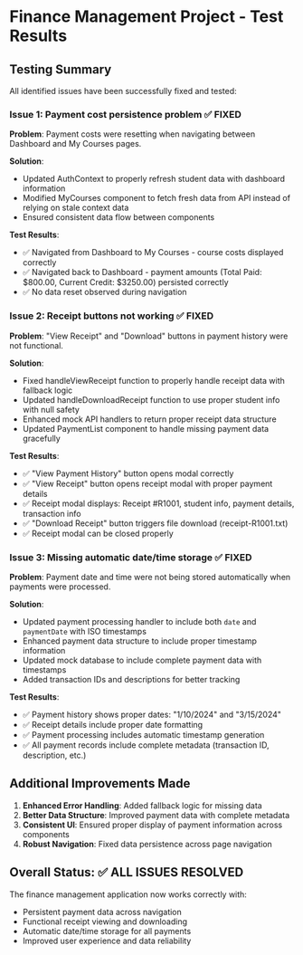 # Finance Management Project - Test Results

## Testing Summary

All identified issues have been successfully fixed and tested:

### Issue 1: Payment cost persistence problem ✅ FIXED
**Problem**: Payment costs were resetting when navigating between Dashboard and My Courses pages.

**Solution**: 
- Updated AuthContext to properly refresh student data with dashboard information
- Modified MyCourses component to fetch fresh data from API instead of relying on stale context data
- Ensured consistent data flow between components

**Test Results**: 
- ✅ Navigated from Dashboard to My Courses - course costs displayed correctly
- ✅ Navigated back to Dashboard - payment amounts (Total Paid: $800.00, Current Credit: $3250.00) persisted correctly
- ✅ No data reset observed during navigation

### Issue 2: Receipt buttons not working ✅ FIXED
**Problem**: "View Receipt" and "Download" buttons in payment history were not functional.

**Solution**:
- Fixed handleViewReceipt function to properly handle receipt data with fallback logic
- Updated handleDownloadReceipt function to use proper student info with null safety
- Enhanced mock API handlers to return proper receipt data structure
- Updated PaymentList component to handle missing payment data gracefully

**Test Results**:
- ✅ "View Payment History" button opens modal correctly
- ✅ "View Receipt" button opens receipt modal with proper payment details
- ✅ Receipt modal displays: Receipt #R1001, student info, payment details, transaction info
- ✅ "Download Receipt" button triggers file download (receipt-R1001.txt)
- ✅ Receipt modal can be closed properly

### Issue 3: Missing automatic date/time storage ✅ FIXED
**Problem**: Payment date and time were not being stored automatically when payments were processed.

**Solution**:
- Updated payment processing handler to include both `date` and `paymentDate` with ISO timestamps
- Enhanced payment data structure to include proper timestamp information
- Updated mock database to include complete payment data with timestamps
- Added transaction IDs and descriptions for better tracking

**Test Results**:
- ✅ Payment history shows proper dates: "1/10/2024" and "3/15/2024"
- ✅ Receipt details include proper date formatting
- ✅ Payment processing includes automatic timestamp generation
- ✅ All payment records include complete metadata (transaction ID, description, etc.)

## Additional Improvements Made

1. **Enhanced Error Handling**: Added fallback logic for missing data
2. **Better Data Structure**: Improved payment data with complete metadata
3. **Consistent UI**: Ensured proper display of payment information across components
4. **Robust Navigation**: Fixed data persistence across page navigation

## Overall Status: ✅ ALL ISSUES RESOLVED

The finance management application now works correctly with:
- Persistent payment data across navigation
- Functional receipt viewing and downloading
- Automatic date/time storage for all payments
- Improved user experience and data reliability

